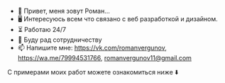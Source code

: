 - 👋 Привет, меня зовут Роман...
- 🖥 Интересуюсь всем что связано с веб разработкой и дизайном.
- ⏳ Работаю 24/7
- 👥 Буду рад сотрудничеству
- 📫 Напишите мне: https://vk.com/romanvergunov, https://wa.me/79994531766, romanvergunov11@gmail.com

С примерами моих работ можете ознакомиться ниже ⬇️

<!---
romanvergunov/romanvergunov is a ✨ special ✨ repository because its `README.md` (this file) appears on your GitHub profile.
You can click the Preview link to take a look at your changes.
--->
